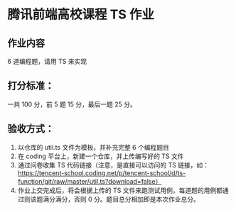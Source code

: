# 腾讯前端高校课程 TS 作业

## 作业内容

6 道编程题，请用 TS 来实现

## 打分标准：

一共 100 分，前 5 题 15 分，最后一题 25 分。

## 验收方式：

1. 以仓库的 util.ts 文件为模板，并补充完整 6 个编程题目
2. 在 coding 平台上，新建一个仓库，并上传编写好的 TS 文件
3. 通过问卷收集 TS 代码链接（注意，是直接可以访问的 TS 链接，如：https://tencent-school.coding.net/p/tencent-school/d/ts-function/git/raw/master/util.ts?download=false）
4. 作业上交完成后，将会根据上传的 TS 文件来跑测试用例，每道题的用例都通过则该题满分满分，否则 0 分。题目总分相加即是本次作业总分。